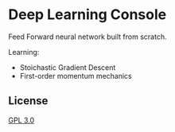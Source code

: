 # Deep Learning Console 
Feed Forward neural network built from scratch.

Learning:
- Stoichastic Gradient Descent
- First-order momentum mechanics

## License
[GPL 3.0](/LICENSE)
